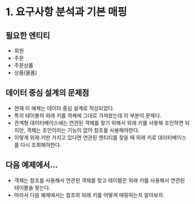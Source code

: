 # 1. 요구사항 분석과 기본 매핑
## 필요한 엔티티
- 회원
- 주문
- 주문상품
- 상품(물품)

## 데이터 중심 설계의 문제점
- 현재 이 예제는 데이터 중심 설계로 작성되었다.  
- 특히 테이블의 외래 키를 객체에 그대로 가져왔는데 이 부분이 문제다.  
- 관계형 데이터베이스에는 연관된 객체를 찾기 위해서 외래 키를 사용해 조인하면 되지만, 객체는 조인이라는 기능이 없어 참조를 사용해야한다.
- 이렇게 외래 키만 가지고 있다면 연관된 엔티티를 찾을 때 외래 키로 데이터베이스를 다시 조회해야한다.

## 다음 예제에서...
- 객체는 참조를 사용해서 연관된 객체를 찾고 테이블은 외래 키를 사용해서 연관된 테이블을 찾는다.
- 따라서 다음 예제에서는 참조와 외래 키를 어떻게 매핑하는지 알아보자.
